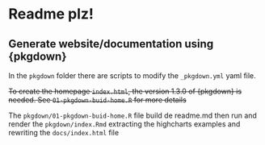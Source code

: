 # Readme plz!

## Generate website/documentation using {pkgdown}

In the `pkgdown` folder there are scripts to modify the `_pkgdown.yml` 
yaml file.

~~To create the homepage `index.html`, the version 1.3.0 of {pkgdown} is needed.
See `01-pkgdown-buid-home.R` for more details~~

The `pkgdown/01-pkgdown-buid-home.R` file build de readme.md then run and render 
the `pkgdown/index.Rmd` extracting the highcharts examples and rewriting
the `docs/index.html` file
